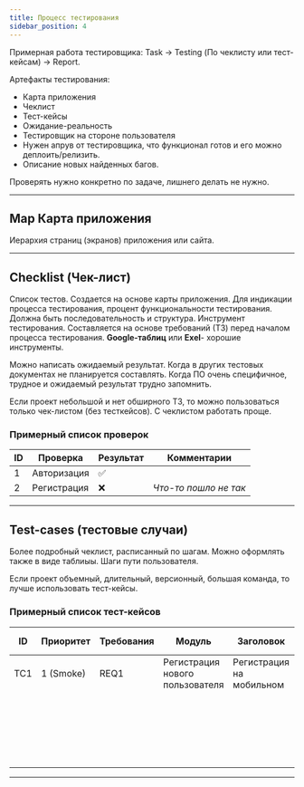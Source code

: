 ```yaml
---
title: Процесс тестирования
sidebar_position: 4
---
```


Примерная работа тестировщика: Task -> Testing (По чеклисту или тест-кейсам) -> Report.

Артефакты тестирования:

- Карта приложения
- Чеклист
- Тест-кейсы
- Ожидание-реальность
- Тестировщик на стороне пользователя
- Нужен апрув от тестировщика, что функционал готов и его можно деплоить/релизить.
- Описание новых найденных багов.

Проверять нужно конкретно по задаче, лишнего делать не нужно.

***

## Map Карта приложения

Иерархия страниц (экранов) приложения или сайта.

***

## Checklist (Чек-лист)

Список тестов. Создается на основе карты приложения. Для индикации процесса тестирования, процент функциональности тестирования. Должна быть последовательность и структура. Инструмент тестирования. Составляется на основе требований (ТЗ) перед началом процесса тестирования. **Google-таблиц** или **Exel**- хорошие инструменты.

Можно написать ожидаемый результат. Когда в других тестовых документах не планируется составлять. Когда ПО очень специфичное, трудное и ожидаемый результат трудно запомнить.

Если проект небольшой и нет обширного ТЗ, то можно пользоваться только чек-листом (без тесткейсов). С чеклистом работать проще.

### Примерный список проверок

|ID|Проверка|Результат|Комментарии|
|---|---|---|---|
|1|Авторизация|✅| |
|2|Регистрация|❌|*Что-то пошло не так*|

***

## Test-cases (тестовые случаи)

Более подробный чеклист, расписанный по шагам. Можно оформлять также в виде таблиыы. Шаги пути пользователя.

Если проект объемный, длительный, версионный, большая команда, то лучше использовать тест-кейсы.

### Примерный список тест-кейсов

|ID|Приоритет|Требования|Модуль|Заголовок|Шаги|Ожидаемый результат|Фактический результат|Дефект|
|---|---|---|---|---|---|---|---|---|
|TC1|1 (Smoke)|REQ1|Регистрация нового пользователя|Регистрация на мобильном|1. Открыть сайт|Сайт загружен| | |
|| | | | |2. Окрыть страницу регистрации|Форма окрывается| | |
|| | | | |3. Ввести номер телефона|Введенный номер отображается| |

***
